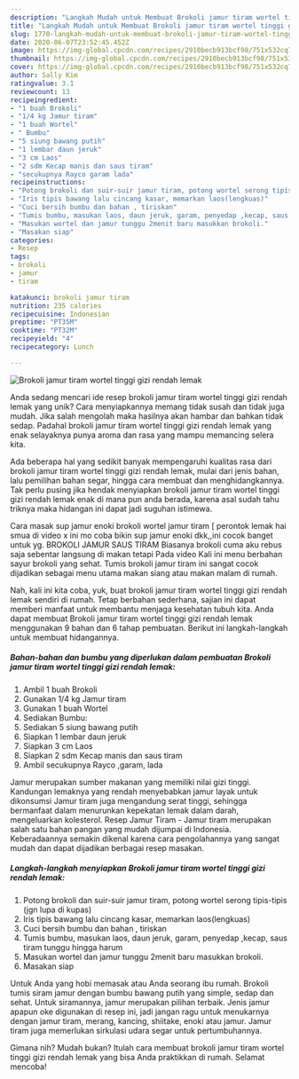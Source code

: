 ```yaml
---
description: "Langkah Mudah untuk Membuat Brokoli jamur tiram wortel tinggi gizi rendah lemak, Bikin Ngiler"
title: "Langkah Mudah untuk Membuat Brokoli jamur tiram wortel tinggi gizi rendah lemak, Bikin Ngiler"
slug: 1770-langkah-mudah-untuk-membuat-brokoli-jamur-tiram-wortel-tinggi-gizi-rendah-lemak-bikin-ngiler
date: 2020-06-07T23:52:45.452Z
image: https://img-global.cpcdn.com/recipes/2910becb913bcf98/751x532cq70/brokoli-jamur-tiram-wortel-tinggi-gizi-rendah-lemak-foto-resep-utama.jpg
thumbnail: https://img-global.cpcdn.com/recipes/2910becb913bcf98/751x532cq70/brokoli-jamur-tiram-wortel-tinggi-gizi-rendah-lemak-foto-resep-utama.jpg
cover: https://img-global.cpcdn.com/recipes/2910becb913bcf98/751x532cq70/brokoli-jamur-tiram-wortel-tinggi-gizi-rendah-lemak-foto-resep-utama.jpg
author: Sally Kim
ratingvalue: 3.1
reviewcount: 13
recipeingredient:
- "1 buah Brokoli"
- "1/4 kg Jamur tiram"
- "1 buah Wortel"
- " Bumbu"
- "5 siung bawang putih"
- "1 lembar daun jeruk"
- "3 cm Laos"
- "2 sdm Kecap manis dan saus tiram"
- "secukupnya Rayco garam lada"
recipeinstructions:
- "Potong brokoli dan suir-suir jamur tiram, potong wortel serong tipis-tipis (jgn lupa di kupas)"
- "Iris tipis bawang lalu cincang kasar, memarkan laos(lengkuas)"
- "Cuci bersih bumbu dan bahan , tiriskan"
- "Tumis bumbu, masukan laos, daun jeruk, garam, penyedap ,kecap, saus tiram tunggu hingga harum"
- "Masukan wortel dan jamur tunggu 2menit baru masukkan brokoli."
- "Masakan siap"
categories:
- Resep
tags:
- brokoli
- jamur
- tiram

katakunci: brokoli jamur tiram 
nutrition: 235 calories
recipecuisine: Indonesian
preptime: "PT35M"
cooktime: "PT32M"
recipeyield: "4"
recipecategory: Lunch

---
```



![Brokoli jamur tiram wortel tinggi gizi rendah lemak](https://img-global.cpcdn.com/recipes/2910becb913bcf98/751x532cq70/brokoli-jamur-tiram-wortel-tinggi-gizi-rendah-lemak-foto-resep-utama.jpg)

Anda sedang mencari ide resep brokoli jamur tiram wortel tinggi gizi rendah lemak yang unik? Cara menyiapkannya memang tidak susah dan tidak juga mudah. Jika salah mengolah maka hasilnya akan hambar dan bahkan tidak sedap. Padahal brokoli jamur tiram wortel tinggi gizi rendah lemak yang enak selayaknya punya aroma dan rasa yang mampu memancing selera kita.

Ada beberapa hal yang sedikit banyak mempengaruhi kualitas rasa dari brokoli jamur tiram wortel tinggi gizi rendah lemak, mulai dari jenis bahan, lalu pemilihan bahan segar, hingga cara membuat dan menghidangkannya. Tak perlu pusing jika hendak menyiapkan brokoli jamur tiram wortel tinggi gizi rendah lemak enak di mana pun anda berada, karena asal sudah tahu triknya maka hidangan ini dapat jadi suguhan istimewa.

Cara masak sup jamur enoki brokoli wortel jamur tiram [ perontok lemak hai smua di video x ini mo coba bikin sup jamur enoki dkk,,ini cocok banget untuk yg. BROKOLI JAMUR SAUS TIRAM Biasanya brokoli cuma aku rebus saja sebentar langsung di makan tetapi Pada video Kali ini menu berbahan sayur brokoli yang sehat. Tumis brokoli jamur tiram ini sangat cocok dijadikan sebagai menu utama makan siang atau makan malam di rumah.


Nah, kali ini kita coba, yuk, buat brokoli jamur tiram wortel tinggi gizi rendah lemak sendiri di rumah. Tetap berbahan sederhana, sajian ini dapat memberi manfaat untuk membantu menjaga kesehatan tubuh kita. Anda dapat membuat Brokoli jamur tiram wortel tinggi gizi rendah lemak menggunakan 9 bahan dan 6 tahap pembuatan. Berikut ini langkah-langkah untuk membuat hidangannya.

<!--inarticleads1-->

##### Bahan-bahan dan bumbu yang diperlukan dalam pembuatan Brokoli jamur tiram wortel tinggi gizi rendah lemak:

1. Ambil 1 buah Brokoli
1. Gunakan 1/4 kg Jamur tiram
1. Gunakan 1 buah Wortel
1. Sediakan  Bumbu:
1. Sediakan 5 siung bawang putih
1. Siapkan 1 lembar daun jeruk
1. Siapkan 3 cm Laos
1. Siapkan 2 sdm Kecap manis dan saus tiram
1. Ambil secukupnya Rayco ,garam, lada


Jamur merupakan sumber makanan yang memiliki nilai gizi tinggi. Kandungan lemaknya yang rendah menyebabkan jamur layak untuk dikonsumsi Jamur tiram juga mengandung serat tinggi, sehingga bermanfaat dalam menurunkan kepekatan lemak dalam darah, mengeluarkan kolesterol. Resep Jamur Tiram - Jamur tiram merupakan salah satu bahan pangan yang mudah dijumpai di Indonesia. Keberadaannya semakin dikenal karena cara pengolahannya yang sangat mudah dan dapat dijadikan berbagai resep masakan. 

<!--inarticleads2-->

##### Langkah-langkah menyiapkan Brokoli jamur tiram wortel tinggi gizi rendah lemak:

1. Potong brokoli dan suir-suir jamur tiram, potong wortel serong tipis-tipis (jgn lupa di kupas)
1. Iris tipis bawang lalu cincang kasar, memarkan laos(lengkuas)
1. Cuci bersih bumbu dan bahan , tiriskan
1. Tumis bumbu, masukan laos, daun jeruk, garam, penyedap ,kecap, saus tiram tunggu hingga harum
1. Masukan wortel dan jamur tunggu 2menit baru masukkan brokoli.
1. Masakan siap


Untuk Anda yang hobi memasak atau Anda seorang ibu rumah. Brokoli tumis siram jamur dengan bumbu bawang putih yang simple, sedap dan sehat. Untuk siramannya, jamur merupakan pilihan terbaik. Jenis jamur apapun oke digunakan di resep ini, jadi jangan ragu untuk menukarnya dengan jamur tiram, merang, kancing, shiitake, enoki atau jamur. Jamur tiram juga memerlukan sirkulasi udara segar untuk pertumbuhannya. 

Gimana nih? Mudah bukan? Itulah cara membuat brokoli jamur tiram wortel tinggi gizi rendah lemak yang bisa Anda praktikkan di rumah. Selamat mencoba!
